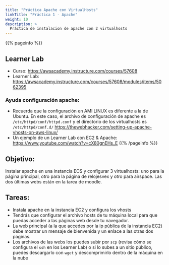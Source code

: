 ```yaml
---
title: "Práctica Apache con VirtualHosts"
linkTitle: "Práctica 1 - Apache"
weight: 10
description: >
  Práctica de instalacion de apache con 2 virtualhosts
---
```


{{% pageinfo %}}
## Learner Lab
* Curso: https://awsacademy.instructure.com/courses/57608
* Learner Lab: https://awsacademy.instructure.com/courses/57608/modules/items/5062395

### Ayuda configuración apache:
* Recuerda que la configuración en AMI LINUX es diferente a la de Ubuntu. En este caso, el archivo de configuración de apache es `/etc/httpd/conf/httpd.conf` y el directorio de los virtualhosts es `/etc/httpd/conf.d/` https://thewebhacker.com/setting-up-apache-vhosts-on-aws-linux/
* Un ejemplo de un Learner Lab con EC2 & Apache: https://www.youtube.com/watch?v=cX80gnEHs_E
{{% /pageinfo %}}

## Objetivo:
Instalar apache en una instancia ECS y configurar 3 virtualhosts: uno para la página principal, otro para la página de relojesvex y otro para airspace. Las dos últimas webs están en la tarea de moodle. 

## Tareas:
* Instala apache en la instancia EC2 y configura los vhosts
* Tendrás que configurar el archivo hosts de tu máquina local para que puedas acceder a las páginas web desde tu navegador.
* La web principal (a la que accedes por la ip pública de la instancia EC2) debe mostrar un mensaje de bienvenida y un enlace a las otras dos páginas.
* Los archivos de las webs los puedes subir por `scp` (revisa cómo se configura el `ssh` en los Learner Lab) o si lo subes a un sitio público, puedes descargarlo con `wget` y descomprimirlo dentro de la máquina en la nube






